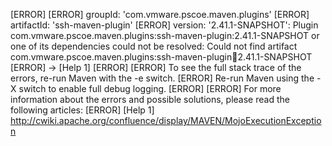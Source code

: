 [ERROR] 
[ERROR] groupId: 'com.vmware.pscoe.maven.plugins'
[ERROR] artifactId: 'ssh-maven-plugin'
[ERROR] version: '2.41.1-SNAPSHOT': Plugin com.vmware.pscoe.maven.plugins:ssh-maven-plugin:2.41.1-SNAPSHOT or one of its dependencies could not be resolved: Could not find artifact com.vmware.pscoe.maven.plugins:ssh-maven-plugin:jar:2.41.1-SNAPSHOT
[ERROR] -> [Help 1]
[ERROR] 
[ERROR] To see the full stack trace of the errors, re-run Maven with the -e switch.
[ERROR] Re-run Maven using the -X switch to enable full debug logging.
[ERROR] 
[ERROR] For more information about the errors and possible solutions, please read the following articles:
[ERROR] [Help 1] http://cwiki.apache.org/confluence/display/MAVEN/MojoExecutionException
